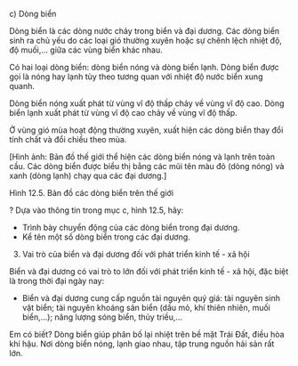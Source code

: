 c) Dòng biển

Dòng biển là các dòng nước chảy trong biển và đại dương. Các dòng biển sinh ra chủ yếu do các loại gió thường xuyên hoặc sự chênh lệch nhiệt độ, độ muối,... giữa các vùng biển khác nhau.

Có hai loại dòng biển: dòng biển nóng và dòng biển lạnh. Dòng biển được gọi là nóng hay lạnh tùy theo tương quan với nhiệt độ nước biển xung quanh.

Dòng biển nóng xuất phát từ vùng vĩ độ thấp chảy về vùng vĩ độ cao.
Dòng biển lạnh xuất phát từ vùng vĩ độ cao chảy về vùng vĩ độ thấp.

Ở vùng gió mùa hoạt động thường xuyên, xuất hiện các dòng biển thay đổi tính chất và đổi chiều theo mùa.

[Hình ảnh: Bản đồ thế giới thể hiện các dòng biển nóng và lạnh trên toàn cầu. Các dòng biển được biểu thị bằng các mũi tên màu đỏ (dòng nóng) và xanh (dòng lạnh) chạy qua các đại dương.]

Hình 12.5. Bản đồ các dòng biển trên thế giới

? Dựa vào thông tin trong mục c, hình 12.5, hãy:
- Trình bày chuyển động của các dòng biển trong đại dương.
- Kể tên một số dòng biển trong các đại dương.

3. Vai trò của biển và đại dương đối với phát triển kinh tế - xã hội

Biển và đại dương có vai trò to lớn đối với phát triển kinh tế - xã hội, đặc biệt là trong thời đại ngày nay:

- Biển và đại dương cung cấp nguồn tài nguyên quý giá: tài nguyên sinh vật biển; tài nguyên khoáng sản biển (dầu mỏ, khí thiên nhiên, muối biển,...); năng lượng sóng biển, thủy triều,...

Em có biết?
Dòng biển giúp phân bố lại nhiệt trên bề mặt Trái Đất, điều hòa khí hậu. Nơi dòng biển nóng, lạnh giao nhau, tập trung nguồn hải sản rất lớn.
